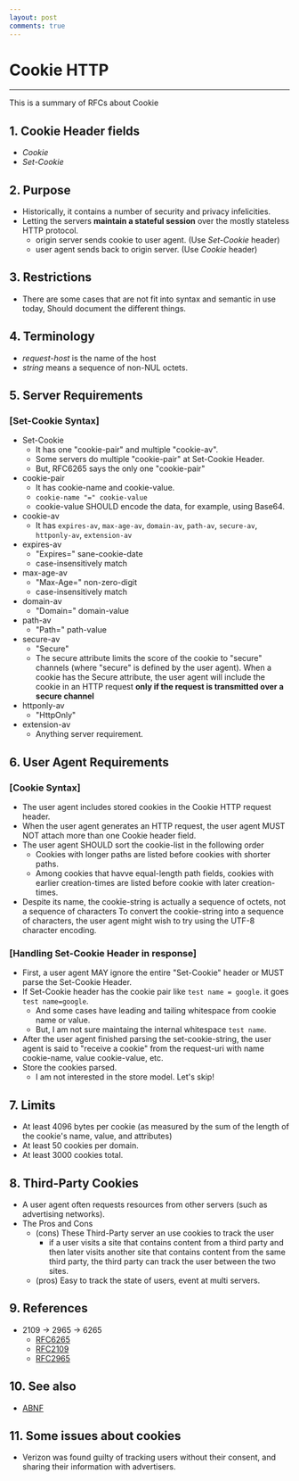 ```yaml
---
layout: post
comments: true
---
```


# Cookie HTTP

---

This is a summary of RFCs about Cookie


## 1. Cookie Header fields

* *Cookie*
* *Set-Cookie*

## 2. Purpose

* Historically, it contains a number of security and privacy infelicities.
* Letting the servers **maintain a stateful session** over the mostly stateless HTTP protocol.
    * origin server sends cookie to user agent. (Use *Set-Cookie* header)
    * user agent sends back to origin server. (Use *Cookie* header)

## 3. Restrictions

* There are some cases that are not fit into syntax and semantic in use today, Should document the
  different things.

## 4. Terminology

* *request-host* is the name of the host
* *string* means a sequence of non-NUL octets.


## 5. Server Requirements

### [Set-Cookie Syntax]

* Set-Cookie
    * It has one "cookie-pair" and multiple "cookie-av".
    * Some servers do multiple "cookie-pair" at Set-Cookie Header.
    * But, RFC6265 says the only one "cookie-pair"
* cookie-pair
    * It has cookie-name and cookie-value.
    * `cookie-name "=" cookie-value`
    * cookie-value SHOULD encode the data, for example, using Base64.
* cookie-av
    * It has `expires-av`, `max-age-av`, `domain-av`, `path-av`, `secure-av`, `httponly-av`, `extension-av`
* expires-av
    * "Expires=" sane-cookie-date
    * case-insensitively match
* max-age-av
    * "Max-Age=" non-zero-digit
    * case-insensitively match
* domain-av
    * "Domain=" domain-value
* path-av
    * "Path=" path-value
* secure-av
    * "Secure"
    * The secure attribute limits the score of the cookie to "secure" channels (where "secure" is defined by the user agent). When a cookie has the Secure attribute, the user agent will include the cookie in an HTTP request **only if the request is transmitted over a secure channel**
* httponly-av
    * "HttpOnly"
* extension-av
    * Anything server requirement.


## 6. User Agent Requirements

### [Cookie Syntax]

* The user agent includes stored cookies in the Cookie HTTP request header.
* When the user agent generates an HTTP request, the user agent MUST NOT attach more than one Cookie header field.
* The user agent SHOULD sort the cookie-list in the following order
    * Cookies with longer paths are listed before cookies with shorter paths.
    * Among cookies that havve equal-length path fields, cookies with earlier creation-times are listed before cookie with later creation-times.
* Despite its name, the cookie-string is actually a sequence of octets, not a sequence of characters
  To convert the cookie-string into a sequence of characters, the user agent might wish to try using the UTF-8 character encoding.


### [Handling Set-Cookie Header in response]

* First, a user agent MAY ignore the entire "Set-Cookie" header or MUST parse the Set-Cookie Header.
* If Set-Cookie header has the cookie pair like `test name = google`. it goes `test name=google`.
    * And some cases have leading and tailing whitespace from cookie name or value.
    * But, I am not sure maintaing the internal whitespace `test name`.
* After the user agent finished parsing the set-cookie-string, the user agent is said to "receive a cookie" from the request-uri with name cookie-name, value cookie-value, etc.
* Store the cookies parsed.
    * I am not interested in the store model. Let's skip!

## 7. Limits

* At least 4096 bytes per cookie (as measured by the sum of the length of the cookie's name, value, and attributes)
* At least 50 cookies per domain.
* At least 3000 cookies total.

## 8. Third-Party Cookies

* A user agent often requests resources from other servers (such as advertising networks).
* The Pros and Cons
    * (cons) These Third-Party server an use cookies to track the user
        * if a user visits a site that contains content from a third party and then later visits another site that contains content from the same third party, the third party can track the user between the two sites.
    * (pros) Easy to track the state of users, event at multi servers.


## 9. References

* 2109 -> 2965 -> 6265
    * [RFC6265](https://tools.ietf.org/html/rfc6265)
    * [RFC2109](https://tools.ietf.org/html/rfc2109)
    * [RFC2965](https://tools.ietf.org/html/rfc2965)

## 10. See also

* [ABNF](https://tools.ietf.org/html/rfc5234)

## 11. Some issues about cookies

* Verizon was found guilty of tracking users without their consent, and sharing their information with advertisers.
